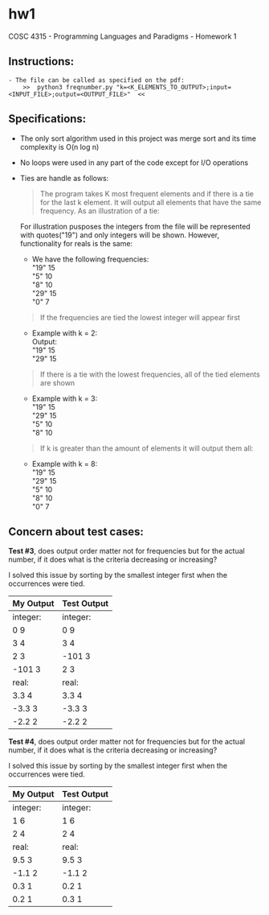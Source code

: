 # hw1
COSC 4315 - Programming Languages and Paradigms - Homework 1

## Instructions:
    - The file can be called as specified on the pdf:
        >>  python3 freqnumber.py "k=<K_ELEMENTS_TO_OUTPUT>;input=<INPUT_FILE>;output=<OUTPUT_FILE>"  <<

## Specifications:
- The only sort algorithm used in this project was merge sort and its time complexity is O(n log n)
- No loops were used in any part of the code except for I/O operations
- Ties are handle as follows:
    > The program takes K most frequent elements and if there is a tie for the last k element. It will output all elements that have the same frequency. As an illustration of a tie:<br/>

    For illustration pusposes the integers from the file will be represented with quotes("19") and only integers will be shown. However, functionality for reals is the same:<br/>

    - We have the following frequencies:<br/>
    "19"    15<br/>
    "5"     10<br/>
    "8"     10<br/>
    "29"    15<br/>
    "0"     7<br/>

    > If the frequencies are tied the lowest integer will appear first<br/>
    - Example with k = 2:<br/>
    Output:<br/>
    "19"    15<br/>
    "29"    15<br/>

    > If there is a tie with the lowest frequencies, all of the tied elements are shown<br/>
    - Example with k = 3:<br/>
    "19"    15<br/>
    "29"    15<br/>
    "5"     10<br/>
    "8"     10<br/>

    > If k is greater than the amount of elements it will output them all:<br/>
    - Example with k = 8:<br/>
    "19"    15<br/>
    "29"    15<br/>
    "5"     10<br/>
    "8"     10<br/>
    "0"     7<br/>

## Concern about test cases:
__Test #3__, does output order matter not for frequencies but for the actual number, if it does what is the criteria decreasing or increasing? 

I solved this issue by sorting by the smallest integer first when the occurrences were tied.

|My Output|Test Output|
|---------|-----------|
|integer: |  integer: |
|0 9      |  0 9      |
|3 4      |  3 4      |
|2 3      |  -101 3   |
|-101 3   |  2 3      |
|real:    |  real:    |
|3.3 4    |  3.3 4    |
|-3.3 3   |  -3.3 3   |
|-2.2 2   |  -2.2 2   |

__Test #4__, does output order matter not for frequencies but for the actual number, if it does what is the criteria decreasing or increasing?

I solved this issue by sorting by the smallest integer first when the occurrences were tied.

|My Output|Test Output|
|---------|-----------|
|integer: |  integer: |
|1 6      |  1 6      |
|2 4      |  2 4      |
|real:    |  real:    |
|9.5 3    |  9.5 3    |
|-1.1 2   |  -1.1 2   |
|0.3 1    |  0.2 1    |
|0.2 1    |  0.3 1    |
    